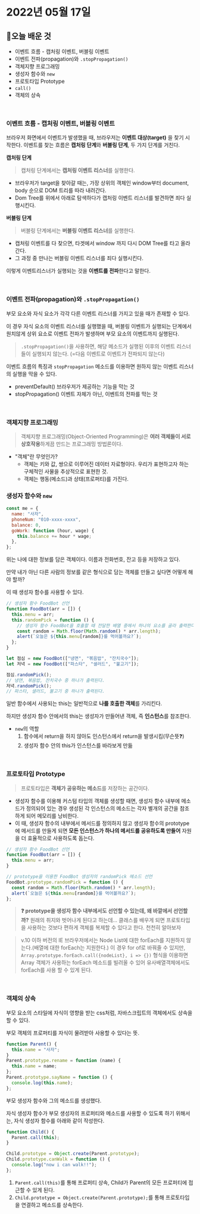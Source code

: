 # 2022년 05월 17일

## 📝오늘 배운 것

- 이벤트 흐름 - 캡처링 이벤트, 버블링 이벤트
- 이벤트 전파(propagation)와 `.stopPropagation()`
- 객체지향 프로그래밍
- 생성자 함수와 `new`
- 프로토타입 Prototype
- `call()`
- 객체의 상속

<br>

### 이벤트 흐름 - 캡처링 이벤트, 버블링 이벤트

브라우저 화면에서 이벤트가 발생했을 때, 브라우저는 **이벤트 대상(target)** 을 찾기 시작한다. 이벤트를 찾는 흐름은 **캡처링 단계**와 **버블링 단계**, 두 가지 단계를 거친다.
<br>

**캡처링 단계**

> 캡처링 단계에서는 **캡처링 이벤트 리스너**를 실행한다.

- 브라우저가 target을 찾아갈 때는, 가장 상위의 객체인 window부터 document, body 순으로 DOM 트리를 따라 내려간다.
- Dom Tree를 위에서 아래로 탐색하다가 캡처링 이벤트 리스너를 발견하면 죄다 실행시킨다.

**버블링 단계**

> 버블링 단계에서는 **버블링 이벤트 리스너**를 실행한다.

- 캡처링 이벤트를 다 찾으면, 타겟에서 window 까지 다시 DOM Tree를 타고 올라간다.
- 그 과정 중 만나는 버블링 이벤트 리스너를 죄다 실행시킨다.

이렇게 이벤트리스너가 실행되는 것을 **이벤트를 전파**한다고 말한다.

<br>

### 이벤트 전파(propagation)와 `.stopPropagation()`

부모 요소와 자식 요소가 각각 다른 이벤트 리스너를 가지고 있을 때가 존재할 수 있다.

이 경우 자식 요소의 이벤트 리스너를 실행했을 때, 버블링 이벤트가 실행되는 단계에서 원치않게 상위 요소로 이벤트 전파가 발생하며 부모 요소의 이벤트까지 실행된다.

> `.stopPropagation()`을 사용하면, 해당 메소드가 실행된 이후의 이벤트 리스너들이 실행되지 않는다.
> (=다음 이벤트로 이벤트가 전파되지 않는다)

이벤트 흐름의 특징과 `stopPropagation` 메소드를 이용하면 원하지 않는 이벤트 리스너의 실행을 막을 수 있다.

- preventDefault()
  브라우저가 제공하는 기능을 막는 것
- stopPropagation()
  이벤트 자체가 아닌, 이벤트의 전파를 막는 것

<br>

### 객체지향 프로그래밍

> 객체지향 프로그래밍(Object-Oriented Programming)은 **여러 객체들이 서로 상호작용**하게끔 만드는 프로그래밍 방법론이다.

- "객체"란 무엇인가?
  - 객체는 키와 값, 쌍으로 이루어진 데이터 자료형이다. 우리가 표현하고자 하는 구체적인 사물을 추상적으로 표현한 것.
  - 객체는 행동(메소드)과 상태(프로퍼티)를 가진다.

### 생성자 함수와 `new`

```javascript
const me = {
  name: "사자",
  phoneNum: "010-xxxx-xxxx",
  balance: 0,
  goWork: function (hour, wage) {
    this.balance += hour * wage;
  },
};
```

위는 나에 대한 정보를 담은 객체이다. 이름과 전화번호, 잔고 등을 저장하고 있다.

만약 내가 아닌 다른 사람의 정보를 같은 형식으로 담는 객체를 만들고 싶다면 어떻게 해야 할까?

이 때 생성자 함수를 사용할 수 있다.

```javascript
// 생성자 함수 FoodBot 선언
function FoodBot(arr = []) {
  this.menu = arr;
  this.randomPick = function () {
    // 생성자 함수 FoodBot을 호출할 때 전달한 배열 중에서 하나의 요소를 골라 출력한다.
    const random = Math.floor(Math.random() * arr.length);
    alert(`오늘은 ${this.menu[random]}를 먹어볼까요?`);
  };
}

let 점심 = new FoodBot(["냉면", "볶음밥", "잔치국수"]);
let 저녁 = new FoodBot(["파스타", "샐러드", "불고기"]);

점심.randomPick();
// 냉면, 볶음밥, 잔치국수 중 하나가 출력된다.
저녁.randomPick();
// 파스타, 샐러드, 불고기 중 하나가 출력된다.
```

일반 함수에서 사용되는 this는 일반적으로 **나를 호출한 객체**를 가리킨다.

하지만 생성자 함수 안에서의 this는 생성자가 만들어낸 객체, 즉 **인스턴스**를 참조한다.

- `new`의 역할
  1. 함수에서 return을 하지 않아도 인스턴스에서 return을 발생시킴(무슨뜻❓)
  2. 생성자 함수 안의 this가 인스턴스를 바라보게 만듦

<br>

### 프로토타입 Prototype

> 프로토타입은 **객체가 공유하는 메소드**를 저장하는 공간이다.

- 생성자 함수를 이용해 커스텀 타입의 객체를 생성할 때면, 생성자 함수 내부에 메소드가 정의되어 있는 경우 생성된 각 인스턴스의 메소드는 각자 별개의 공간을 참조하게 되어 메모리를 낭비한다.
  <br>
- 이 때, 생성자 함수의 내부에서 메서드를 정의하지 않고 생성자 함수의 prototype에 메서드를 만들게 되면 **모든 인스턴스가 하나의 메서드를 공유하도록 만들어** 자원을 더 효율적으로 사용하도록 돕는다.

```javascript
// 생성자 함수 FoodBot 선언
function FoodBot(arr = []) {
  this.menu = arr;
}

// prototype을 이용한 FoodBot 생성자의 randomPick 메소드 선언
FoodBot.prototype.randomPick = function () {
  const random = Math.floor(Math.random() * arr.length);
  alert(`오늘은 ${this.menu[random]}를 먹어볼까요?`);
};
```

> **❓ prototype을 생성자 함수 내부에서도 선언할 수 있는데, 왜 바깥에서 선언할까?**
> 원래의 취지와 벗어나게 된다고 하는데... 클래스를 배우게 되면 프로토타입을 사용하는 것보다 편하게 객체를 복제할 수 있다고 한다. 천천히 알아보자

> v.10 이하 버전의 IE 브라우저에서는 Node List에 대한 forEach를 지원하지 않는다.(배열에 대한 forEach는 지원한다.) 이 경우 for of로 바꿔줄 수 있지만, `Array.prototype.forEach.call({nodeList}, i => {})` 형식을 이용하면 Array 객체가 사용하는 forEach 메소드를 빌려올 수 있어 유사배열객체에서도 forEach를 사용 할 수 있게 된다.

<br>

### 객체의 상속

부모 요소의 스타일에 자식이 영향을 받는 css처럼, 자바스크립트의 객체에서도 상속을 할 수 있다.

부모 객체의 프로퍼티를 자식이 물려받아 사용할 수 있다는 뜻.

```js
function Parent() {
  this.name = "사자";
}
Parent.prototype.rename = function (name) {
  this.name = name;
};
Parent.prototype.sayName = function () {
  console.log(this.name);
};
```

부모 생성자 함수와 그의 메소드를 생성했다.

자식 생성자 함수가 부모 생성자의 프로퍼티와 메소드를 사용할 수 있도록 하기 위해서는, 자식 생성자 함수를 아래와 같이 작성한다.

```js
function Child() {
  Parent.call(this);
}

Child.prototype = Object.create(Parent.prototype);
Child.prototype.canWalk = function () {
  console.log("now i can walk!!");
};
```

1. `Parent.call(this)`를 통해 프로퍼티 상속, Child가 Parent의 모든 프로퍼티에 접근할 수 있게 된다.
2. `Child.prototype = Object.create(Parent.prototype);`를 통해 프로토타입을 연결하고 메소드를 상속한다.
